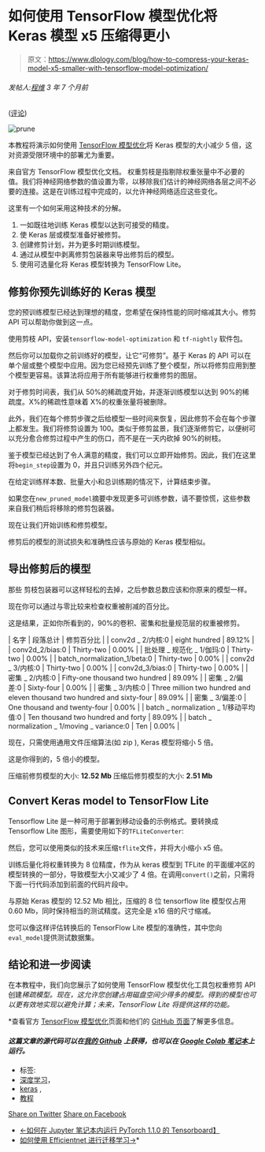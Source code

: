 # 如何使用 TensorFlow 模型优化将 Keras 模型 x5 压缩得更小

> 原文：<https://www.dlology.com/blog/how-to-compress-your-keras-model-x5-smaller-with-tensorflow-model-optimization/>

###### 发帖人:[程维](/blog/author/Chengwei/) 3 年 7 个月前

([评论](/blog/how-to-compress-your-keras-model-x5-smaller-with-tensorflow-model-optimization/#disqus_thread))

![prune](img/f063505f9e2dc46c94a5fa780928513e.png)

本教程将演示如何使用 [TensorFlow 模型优化](https://www.tensorflow.org/model_optimization)将 Keras 模型的大小减少 5 倍，这对资源受限环境中的部署尤为重要。

来自官方 TensorFlow 模型优化文档。 权重剪枝是指剔除权重张量中不必要的值。我们将神经网络参数的值设置为零，以移除我们估计的神经网络各层之间不必要的连接。这是在训练过程中完成的，以允许神经网络适应这些变化。

这里有一个如何采用这种技术的分解。

1.  一如既往地训练 Keras 模型以达到可接受的精度。
2.  使 Keras 层或模型准备好被修剪。
3.  创建修剪计划，并为更多时期训练模型。
4.  通过从模型中剥离修剪包装器来导出修剪后的模型。
5.  使用可选量化将 Keras 模型转换为 TensorFlow Lite。

## 修剪你预先训练好的 Keras 模型

您的预训练模型已经达到理想的精度，您希望在保持性能的同时缩减其大小。修剪 API 可以帮助你做到这一点。

使用剪枝 API，安装`tensorflow-model-optimization` 和 `tf-nightly` 软件包。

然后你可以加载你之前训练好的模型，让它“可修剪”。基于 Keras 的 API 可以在单个层或整个模型中应用。因为您已经预先训练了整个模型，所以将修剪应用到整个模型更容易。该算法将应用于所有能够进行权重修剪的图层。

对于修剪时间表，我们从 50%的稀疏度开始，并逐渐训练模型以达到 90%的稀疏度。X%的稀疏性意味着 X%的权重张量将被删除。

此外，我们在每个修剪步骤之后给模型一些时间来恢复，因此修剪不会在每个步骤上都发生。我们将修剪设置为 100。类似于修剪盆景，我们逐渐修剪它，以便树可以充分愈合修剪过程中产生的伤口，而不是在一天内砍掉 90%的树枝。

鉴于模型已经达到了令人满意的精度，我们可以立即开始修剪。因此，我们在这里将`begin_step`设置为 0，并且只训练另外四个纪元。

在给定训练样本数、批量大小和总训练期的情况下，计算结束步骤。

如果您在`new_pruned_model`摘要中发现更多可训练参数，请不要惊慌，这些参数来自我们稍后将移除的修剪包装器。

现在让我们开始训练和修剪模型。

修剪后的模型的测试损失和准确性应该与原始的 Keras 模型相似。

## 导出修剪后的模型

那些 剪枝包装器可以这样轻松的去掉，之后参数总数应该和你原来的模型一样。

现在你可以通过与零比较来检查权重被削减的百分比。

这是结果，正如你所看到的，90%的卷积、密集和批量规范层的权重被修剪。

| 名字 | 段落总计 | 修剪百分比 |
| conv2d _ 2/内核:0 | eight hundred | 89.12% |
| conv2d_2/bias:0 | Thirty-two | 0.00% |
| 批处理 _ 规范化 _ 1/伽玛:0 | Thirty-two | 0.00% |
| batch_normalization_1/beta:0 | Thirty-two | 0.00% |
| conv2d _ 3/内核:0 | Thirty-two | 0.00% |
| conv2d_3/bias:0 | Thirty-two | 0.00% |
| 密集 _ 2/内核:0 | Fifty-one thousand two hundred | 89.09% |
| 密集 _ 2/偏差:0 | Sixty-four | 0.00% |
| 密集 _ 3/内核:0 | Three million two hundred and eleven thousand two hundred and sixty-four | 89.09% |
| 密集 _ 3/偏差:0 | One thousand and twenty-four | 0.00% |
| batch _ normalization _ 1/移动平均值:0 | Ten thousand two hundred and forty | 89.09% |
| batch _ normalization _ 1/moving _ variance:0 | Ten | 0.00% |

现在，只需使用通用文件压缩算法(如 zip ), Keras 模型将缩小 5 倍。

这是你得到的，5 倍小的模型。

压缩前修剪模型的大小: **12.52 Mb**
压缩后修剪模型的大小: **2.51 Mb**

## Convert Keras model to TensorFlow Lite

Tensorflow Lite 是一种可用于部署到移动设备的示例格式。要转换成 Tensorflow Lite 图形，需要使用如下的`TFLiteConverter`:

然后，您可以使用类似的技术来压缩`tflite`文件，并将大小缩小 x5 倍。

训练后量化将权重转换为 8 位精度，作为从 keras 模型到 TFLite 的平面缓冲区的模型转换的一部分，导致模型大小又减少了 4 倍。在调用`convert()`之前，只需将下面一行代码添加到前面的代码片段中。

与原始 Keras 模型的 12.52 Mb 相比，压缩的 8 位 tensorflow lite 模型仅占用 0.60 Mb，同时保持相当的测试精度。这完全是 x16 倍的尺寸缩减。

您可以像这样评估转换后的 TensorFlow Lite 模型的准确性，其中您向`eval_model`提供测试数据集。

## 结论和进一步阅读

在本教程中，我们向您展示了如何使用 TensorFlow 模型优化工具包权重修剪 API 创建*稀疏模型。现在，这允许您创建占用磁盘空间少得多的模型。得到的模型也可以更有效地实现以避免计算；未来，TensorFlow Lite 将提供这样的功能。*

 *查看官方 [TensorFlow 模型优化](https://www.tensorflow.org/model_optimization)页面和他们的 [GitHub 页面](https://github.com/tensorflow/model-optimization)了解更多信息。

#### *这篇文章的源代码可以在[我的 Github](https://github.com/Tony607/prune-keras) 上获得，也可以在 [Google Colab 笔记本](https://colab.research.google.com/github/tensorflow/model-optimization/blob/master/tensorflow_model_optimization/g3doc/guide/pruning/pruning_with_keras.ipynb)上运行。*

*   标签:
*   [深度学习](/blog/tag/deep-learning/)，
*   [keras](/blog/tag/keras/) ,
*   [教程](/blog/tag/tutorial/)

[Share on Twitter](https://twitter.com/intent/tweet?url=https%3A//www.dlology.com/blog/how-to-compress-your-keras-model-x5-smaller-with-tensorflow-model-optimization/&text=How%20to%20compress%20your%20Keras%20model%20x5%20smaller%20with%20TensorFlow%20model%20optimization) [Share on Facebook](https://www.facebook.com/sharer/sharer.php?u=https://www.dlology.com/blog/how-to-compress-your-keras-model-x5-smaller-with-tensorflow-model-optimization/)

*   [←如何在 Jupyter 笔记本内运行 PyTorch 1.1.0 的 Tensorboard】](/blog/how-to-run-tensorboard-for-pytorch-110-inside-jupyter-notebook/)
*   [如何使用 Efficientnet 进行迁移学习→](/blog/transfer-learning-with-efficientnet/)*